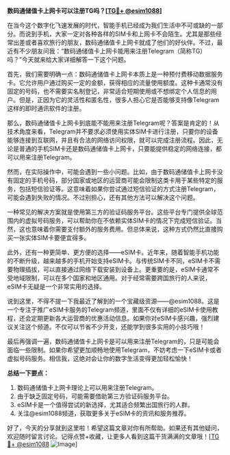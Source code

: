 **数码通储值卡上网卡可以注册TG吗？[[TG💪+ @esim1088](https://t.me/s/esim1088)]**

在当今这个数字化飞速发展的时代，智能手机已经成为我们生活中不可或缺的一部分。而说到手机，大家一定对各种各样的SIM卡和上网卡不会陌生。尤其是那些经常出差或者喜欢旅行的朋友，数码通储值卡上网卡就成了他们的好伙伴。不过，最近有不少朋友问我：“数码通储值卡上网卡能用来注册Telegram（简称TG）吗？”今天就来给大家详细解答一下这个问题。

首先，我们需要明确一点：数码通储值卡上网卡本质上是一种预付费移动数据服务卡。它允许用户通过购买一定的金额，获得相应的流量使用额度。这种卡通常没有固定的号码，也不需要实名制登记，非常适合短期使用或不想绑定个人信息的用户。但是，正因为它的灵活性和匿名性，很多人担心它是否能够支持像Telegram这样的即时通讯软件的注册。

那么，数码通储值卡上网卡到底能不能用来注册Telegram呢？答案是肯定的！从技术角度来看，Telegram并不要求必须使用实体SIM卡进行注册，只要你的设备能够连接到互联网，并且有合法的网络访问权限，就可以完成注册流程。因此，无论是普通的手机SIM卡还是数码通储值卡上网卡，只要能提供稳定的网络连接，都可以用来注册Telegram。

然而，在实际操作中，可能会遇到一些小问题。比如，由于数码通储值卡上网卡没有固定的手机号码，部分国家或地区的运营商可能会限制这类卡用于某些特定的服务，包括短信验证等。这意味着如果你尝试通过短信验证的方式注册Telegram，可能会遇到失败的情况。不过别担心，还有其他方法可以解决这个问题。

一种常见的解决方案就是使用第三方的验证码服务平台。这些平台专门提供全球范围内的虚拟号码服务，可以帮助你在不依赖实体SIM卡的情况下完成短信验证。当然，这也意味着你需要支付额外的服务费用。但总体来说，这种方式仍然比直接购买一张实体SIM卡要便宜得多。

此外，还有一种更简单、更方便的选择——eSIM卡。近年来，随着智能手机功能的不断升级，越来越多的手机开始支持eSIM卡。与传统SIM卡不同，eSIM卡不需要物理插拔，可以直接通过网络下载安装到设备上。更重要的是，eSIM卡通常不受地域限制，可以在多个国家和地区通用。对于经常需要跨国旅行的人来说，eSIM卡无疑是一个非常实用的选择。

说到这里，不得不提一下我最近了解到的一个宝藏级资源——@esim1088。这是一个专注于推广eSIM卡服务的Telegram频道，里面不仅有详细的eSIM卡使用教程，还会定期更新各大运营商的优惠活动信息。如果你对eSIM卡感兴趣，强烈建议关注这个频道。不仅可以节省不少开支，还能学到很多实用的小技巧哦！

最后再强调一遍，数码通储值卡上网卡是可以用来注册Telegram的，只是可能会面临一些限制。如果你希望更加顺畅地使用Telegram，不妨考虑一下eSIM卡或者虚拟号码服务。相信我，这绝对会让你的数字生活变得更加轻松愉快！

**总结一下要点：**
1. 数码通储值卡上网卡理论上可以用来注册Telegram。
2. 由于缺乏固定号码，可能需要借助第三方验证码服务平台。
3. eSIM卡是一个值得尝试的新选择，尤其适合频繁出国旅行的人群。
4. 关注@esim1088频道，获取更多关于eSIM卡的资讯和服务推荐。

好了，今天的分享就到这里啦！希望这篇文章对你有所帮助。如果还有其他疑问，欢迎随时留言讨论。记得点赞+收藏，让更多人看到这篇干货满满的文章哦！[[TG💪+ @esim1088](https://t.me/s/esim1088) ![Image](https://i.postimg.cc/4NQfJmqS/Snipaste-2025-05-13-00-14-12.png)]